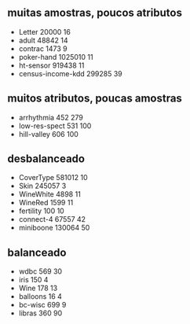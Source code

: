 ## muitas amostras, poucos atributos
- Letter 20000 16
- adult 48842 14
- contrac 1473 9
- poker-hand 1025010 11
- ht-sensor 919438 11
- census-income-kdd 299285 39

## muitos atributos, poucas amostras
- arrhythmia 452 279
- low-res-spect 531 100
- hill-valley 606 100

## desbalanceado
- CoverType 581012 10
- Skin 245057 3 
- WineWhite 4898 11
- WineRed 1599 11
- fertility 100 10
- connect-4 67557 42
- miniboone 130064 50

## balanceado
- wdbc 569 30
- iris 150 4
- Wine 178 13
- balloons 16 4
- bc-wisc 699 9
- libras 360 90 
